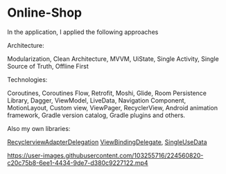 # Online-Shop

In the application, I applied the following approaches

 Architecture:

  Modularization,
  Clean Architecture,
  MVVM,
  UiState,
  Single Activity,
  Single Source of Truth,
  Offline First

Technologies:

  Coroutines,
  Coroutines Flow,
  Retrofit,
  Moshi,
  Glide,
  Room Persistence Library,
  Dagger,
  ViewModel,
  LiveData,
  Navigation Component,
  MotionLayout,
  Custom view,
  ViewPager,
  RecyclerView,
  Android animation framework,
  Gradle version catalog,
  Gradle plugins
  and others.


Also my own libraries:

  [RecyclerviewAdapterDelegation](https://github.com/neophron88/RecyclerviewAdapterDelegation)
  [ViewBindingDelegate](https://github.com/neophron88/ViewBinding-Delegate),
  [SingleUseData](https://github.com/neophron88/SingleUseData)


https://user-images.githubusercontent.com/103255716/224560820-c20c75b8-6ee1-4434-9de7-d380c9227122.mp4
